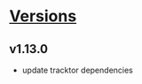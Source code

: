 # [Versions](https://github.com/Tracktor/design-system-tracktor/releases)

## v1.13.0
- update tracktor dependencies
